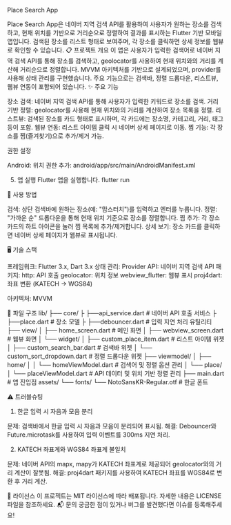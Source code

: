 Place Search App
  
Place Search App은 네이버 지역 검색 API를 활용하여 사용자가 원하는 장소를 검색하고, 현재 위치를 기반으로 거리순으로 정렬하여 결과를 표시하는 Flutter 기반 모바일 앱입니다. 검색된 장소를 리스트 형태로 보여주며, 각 장소를 클릭하면 상세 정보를 웹뷰로 확인할 수 있습니다.
📋 프로젝트 개요
이 앱은 사용자가 입력한 검색어로 네이버 지역 검색 API를 통해 장소를 검색하고, geolocator를 사용하여 현재 위치와의 거리를 계산해 거리순으로 정렬합니다. MVVM 아키텍처를 기반으로 설계되었으며, provider를 사용해 상태 관리를 구현했습니다. 주요 기능으로는 검색바, 정렬 드롭다운, 리스트뷰, 웹뷰 연동이 포함되어 있습니다.
✨ 주요 기능

장소 검색: 네이버 지역 검색 API를 통해 사용자가 입력한 키워드로 장소를 검색.
거리 기반 정렬: geolocator를 사용해 현재 위치와의 거리를 계산하여 장소 목록을 정렬.
리스트뷰: 검색된 장소를 카드 형태로 표시하며, 각 카드에는 장소명, 카테고리, 거리, 태그 등이 포함.
웹뷰 연동: 리스트 아이템 클릭 시 네이버 상세 페이지로 이동.
찜 기능: 각 장소를 찜(즐겨찾기)으로 추가/제거 가능.



권한 설정

Android:
위치 권한 추가: android/app/src/main/AndroidManifest.xml<uses-permission android:name="android.permission.ACCESS_FINE_LOCATION" />
<uses-permission android:name="android.permission.ACCESS_COARSE_LOCATION" />



5. 앱 실행
Flutter 앱을 실행합니다.
flutter run



📱 사용 방법

검색: 상단 검색바에 원하는 장소(예: "맘스터치")를 입력하고 엔터를 누릅니다.
정렬: "가까운 순" 드롭다운을 통해 현재 위치 기준으로 장소를 정렬합니다.
찜 추가: 각 장소 카드의 하트 아이콘을 눌러 찜 목록에 추가/제거합니다.
상세 보기: 장소 카드를 클릭하면 네이버 상세 페이지가 웹뷰로 표시됩니다.

🖥 기술 스택

프레임워크: Flutter 3.x, Dart 3.x
상태 관리: Provider
API: 네이버 지역 검색 API
패키지:
http: API 호출
geolocator: 위치 정보
webview_flutter: 웹뷰 표시
proj4dart: 좌표 변환 (KATECH → WGS84)


아키텍처: MVVM

📂 파일 구조
lib/
├── core/
├   ├──api_service.dart          # 네이버 API 호출 서비스
├   ├──place.dart               # 장소 모델
├   ├──debouncer.dart           # 입력 지연 처리 유틸리티
├── view/
│   ├── home_screen.dart     # 메인 화면
│   ├── webview_screen.dart  # 웹뷰 화면
│   └── widget/
│       ├── custom_place_item.dart  # 리스트 아이템 위젯
│       ├── custom_search_bar.dart  # 검색바 위젯
│       └── custom_sort_dropdown.dart  # 정렬 드롭다운 위젯
├── viewmodel/
│   ├── home/
│   │   └── homeViewModel.dart  # 검색어 및 정렬 옵션 관리
│   └── place/
│       └── placeViewModel.dart  # API 데이터 및 위치 기반 정렬 관리
├── main.dart                # 앱 진입점
assets/
└── fonts/
    └── NotoSansKR-Regular.otf  # 한글 폰트

⚠️ 트러블슈팅
1. 한글 입력 시 자음과 모음 분리

문제: 검색바에서 한글 입력 시 자음과 모음이 분리되어 표시됨.
해결: Debouncer와 Future.microtask를 사용하여 입력 이벤트를 300ms 지연 처리.


2. KATECH 좌표계와 WGS84 좌표계 불일치

문제: 네이버 API의 mapx, mapy가 KATECH 좌표계로 제공되어 geolocator와의 거리 계산이 잘못됨.
해결: proj4dart 패키지를 사용하여 KATECH 좌표를 WGS84로 변환 후 거리 계산.




📜 라이선스
이 프로젝트는 MIT 라이선스에 따라 배포됩니다. 자세한 내용은 LICENSE 파일을 참조하세요.
📬 문의
궁금한 점이 있거나 버그를 발견했다면 이슈를 등록해주세요!
